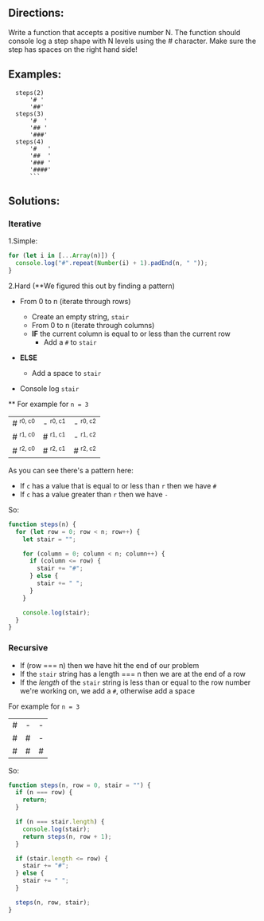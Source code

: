 ## Directions:

Write a function that accepts a positive number N. The function should console log a step shape with N levels using the # character. Make sure the step has spaces on the right hand side!

## Examples:

````
  steps(2)
      '# '
      '##'
  steps(3)
      '#  '
      '## '
      '###'
  steps(4)
      '#   '
      '##  '
      '### '
      '####'
      ```
````

## Solutions:

### Iterative

1.Simple:

```js
for (let i in [...Array(n)]) {
  console.log("#".repeat(Number(i) + 1).padEnd(n, " "));
}
```

2.Hard (\*\*We figured this out by finding a pattern)

- From 0 to n (iterate through rows)
  - Create an empty string, `stair`
  - From 0 to n (iterate through columns)
  - **IF** the current column is equal to or less than the current row
    - Add a `#` to `stair`
- **ELSE**

  - Add a space to `stair`

- Console log `stair`

\*\* For example for `n = 3`

|                                    |                                    |                                    |
| ---------------------------------- | :--------------------------------: | ---------------------------------: |
| # <sup><small>r0, c0</small></sup> | - <sup><small>r0, c1</small></sup> | - <sup><small>r0, c2</small></sup> |
| # <sup><small>r1, c0</small></sup> | # <sup><small>r1, c1</small></sup> | - <sup><small>r1, c2</small></sup> |
| # <sup><small>r2, c0</small></sup> | # <sup><small>r2, c1</small></sup> | # <sup><small>r2, c2</small></sup> |

As you can see there's a pattern here:

- If `c` has a value that is equal to or less than `r` then we have `#`
- If `c` has a value greater than `r` then we have `-`

So:

```js
function steps(n) {
  for (let row = 0; row < n; row++) {
    let stair = "";

    for (column = 0; column < n; column++) {
      if (column <= row) {
        stair += "#";
      } else {
        stair += " ";
      }
    }

    console.log(stair);
  }
}
```

### Recursive

- If (row === n) then we have hit the end of our problem
- If the `stair` string has a length === n then we are at the end of a row
- If the _length_ of the `stair` string is less than or equal to the row number we're working on, we add a `#`, otherwise add a space

For example for `n = 3`

|     |     |     |
| --- | :-: | --: |
| #   |  -  |   - |
| #   |  #  |   - |
| #   |  #  |   # |

So:

```js
function steps(n, row = 0, stair = "") {
  if (n === row) {
    return;
  }

  if (n === stair.length) {
    console.log(stair);
    return steps(n, row + 1);
  }

  if (stair.length <= row) {
    stair += "#";
  } else {
    stair += " ";
  }

  steps(n, row, stair);
}
```
